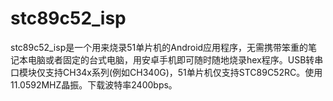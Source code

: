 # stc89c52_isp
stc89c52_isp是一个用来烧录51单片机的Android应用程序，无需携带笨重的笔记本电脑或者固定的台式电脑，用安卓手机即可随时随地烧录hex程序。USB转串口模块仅支持CH34x系列(例如CH340G)，51单片机仅支持STC89C52RC。使用11.0592MHZ晶振。下载波特率2400bps。